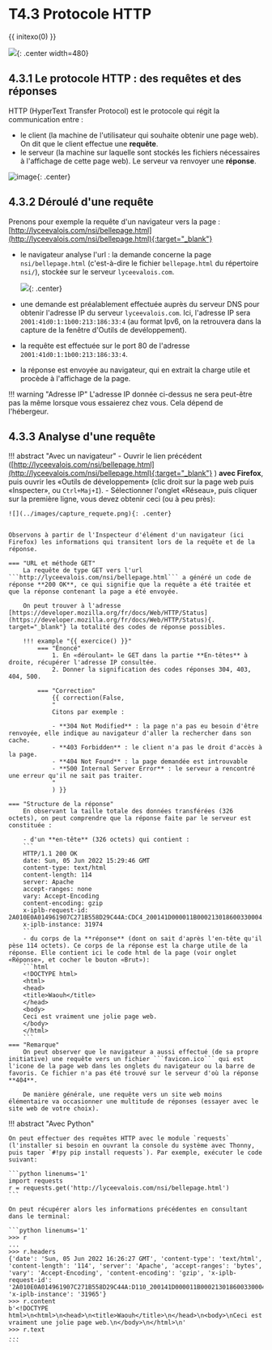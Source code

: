 # T4.3 Protocole HTTP
{{ initexo(0) }}

![](../images/meme_404.jpg){: .center  width=480} 

## 4.3.1 Le protocole HTTP : des requêtes et des réponses

HTTP (HyperText Transfer Protocol) est le protocole qui régit la communication entre :  

- le client (la machine de l'utilisateur qui souhaite obtenir une page web). On dit que le client effectue une **requête**.  
- le serveur (la machine sur laquelle sont stockés les fichiers nécessaires à l'affichage de cette page web). Le serveur va renvoyer une **réponse**.
 

![image](../images/requete2.png){: .center}


## 4.3.2 Déroulé d'une requête

Prenons pour exemple la requête d'un navigateur vers la page : [http://lyceevalois.com/nsi/bellepage.html](http://lyceevalois.com/nsi/bellepage.html){:target="_blank"} 

- le navigateur analyse l'url : la demande concerne la page ```nsi/bellepage.html``` (c'est-à-dire le fichier `bellepage.html` du répertoire `nsi/`), stockée sur le serveur ```lyceevalois.com```.  

    ![](../images/arborescence_site_lycee.png){: .center} 
    
- une demande est préalablement effectuée auprès du serveur DNS pour obtenir l'adresse IP du serveur `lyceevalois.com`. Ici, l'adresse IP sera ```2001:41d0:1:1b00:213:186:33:4``` (au format Ipv6, on la retrouvera dans la capture de la fenêtre d'Outils de devéloppement).
- la requête est effectuée sur le port 80 de l'adresse ```2001:41d0:1:1b00:213:186:33:4```.
- la réponse est envoyée au navigateur, qui en extrait la charge utile et procède à l'affichage de la page.

!!! warning "Adresse IP"
    L'adresse IP donnée ci-dessus ne sera peut-être pas la même lorsque vous essaierez chez vous. Cela dépend de l'hébergeur.



## 4.3.3 Analyse d'une requête

!!! abstract "Avec un navigateur"
    - Ouvrir le lien précédent ([http://lyceevalois.com/nsi/bellepage.html](http://lyceevalois.com/nsi/bellepage.html){:target="_blank"} ) **avec Firefox**, puis ouvrir les «Outils de développement» (clic droit sur la page web puis «Inspecter», ou `Ctrl+Maj+I`).
    - Sélectionner l'onglet «Réseau», puis cliquer sur la première ligne, vous devez obtenir ceci (ou à peu près):

    ![](../images/capture_requete.png){: .center} 


    Observons à partir de l'Inspecteur d'élément d'un navigateur (ici Firefox) les informations qui transitent lors de la requête et de la réponse.

    === "URL et méthode GET"
        La requête de type GET vers l'url ```http://lyceevalois.com/nsi/bellepage.html``` a généré un code de réponse **200 OK**, ce qui signifie que la requête a été traitée et que la réponse contenant la page a été envoyée.

        On peut trouver à l'adresse [https://developer.mozilla.org/fr/docs/Web/HTTP/Status](https://developer.mozilla.org/fr/docs/Web/HTTP/Status){. target="_blank"} la totalité des codes de réponse possibles. 

        !!! example "{{ exercice() }}"
            === "Énoncé"
                1. En «déroulant» le GET dans la partie **En-têtes** à droite, récupérer l'adresse IP consultée.
                2. Donner la signification des codes réponses 304, 403, 404, 500.

            === "Correction" 
                {{ correction(False, 
                "
                Citons par exemple : 

                - **304 Not Modified** : la page n'a pas eu besoin d'être renvoyée, elle indique au navigateur d'aller la rechercher dans son cache. 
                - **403 Forbidden** : le client n'a pas le droit d'accès à la page.
                - **404 Not Found** : la page demandée est introuvable
                - **500 Internal Server Error** : le serveur a rencontré une erreur qu'il ne sait pas traiter.
                "
                ) }}

    === "Structure de la réponse"
        En observant la taille totale des données transférées (326 octets), on peut comprendre que la réponse faite par le serveur est constituée :

        - d'un **en-tête** (326 octets) qui contient :
        ```
        HTTP/1.1 200 OK
        date: Sun, 05 Jun 2022 15:29:46 GMT
        content-type: text/html
        content-length: 114
        server: Apache
        accept-ranges: none
        vary: Accept-Encoding
        content-encoding: gzip
        x-iplb-request-id: 2A010E0A014961907C271B558D29C44A:CDC4_200141D000011B000213018600330004:0050_629CCBE4_09CC:1CBC3
        x-iplb-instance: 31974
        ``` 
        - du corps de la **réponse** (dont on sait d'après l'en-tête qu'il pèse 114 octets). Ce corps de la réponse est la charge utile de la réponse. Elle contient ici le code html de la page (voir onglet «Réponse», et cocher le bouton «Brut»):
        ```html
        <!DOCTYPE html>
        <html>
        <head>
        <title>Waouh</title>
        </head>
        <body>
        Ceci est vraiment une jolie page web.
        </body>
        </html>
        ```
    === "Remarque"
        On peut observer que le navigateur a aussi effectué (de sa propre initiative) une requête vers un fichier ```favicon.ico``` qui est l'icone de la page web dans les onglets du navigateur ou la barre de favoris. Ce fichier n'a pas été trouvé sur le serveur d'où la réponse **404**.

        De manière générale, une requête vers un site web moins élémentaire va occasionner une multitude de réponses (essayer avec le site web de votre choix).


!!! abstract "Avec Python"

    On peut effectuer des requêtes HTTP avec le module `requests` (l'installer si besoin en ouvrant la console du système avec Thonny, puis taper `#!py pip install requests`). Par exemple, exécuter le code suivant:

    ```python linenums='1'
    import requests
    r = requests.get('http://lyceevalois.com/nsi/bellepage.html')
    ```

    On peut récupérer alors les informations précédentes en consultant dans le terminal:

    ```python linenums='1'
    >>> r
    ...
    >>> r.headers
    {'date': 'Sun, 05 Jun 2022 16:26:27 GMT', 'content-type': 'text/html', 'content-length': '114', 'server': 'Apache', 'accept-ranges': 'bytes', 'vary': 'Accept-Encoding', 'content-encoding': 'gzip', 'x-iplb-request-id': '2A010E0A014961907C271B558D29C44A:D110_200141D000011B000213018600330004:0050_629CD934_10A81:D667', 'x-iplb-instance': '31965'}
    >>> r.content
    b'<!DOCTYPE html>\n<html>\n<head>\n<title>Waouh</title>\n</head>\n<body>\nCeci est vraiment une jolie page web.\n</body>\n</html>\n'
    >>> r.text
    ...
    ```
<!-- 
    !!! info "Utile pour le challenge de la page **T4.4**"
        Remarquez que le `#!py r.text` est un `#!py str` contenant le code `html` de la page demandée. -->
        